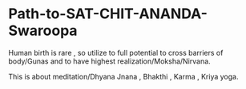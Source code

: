 # Path-to-SAT-CHIT-ANANDA-Swaroopa
Human birth is rare , so utilize to full potential to cross barriers of body/Gunas and to have highest realization/Moksha/Nirvana.

This is about meditation/Dhyana
Jnana , Bhakthi , Karma , Kriya yoga.


